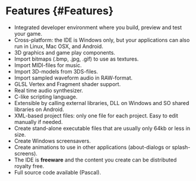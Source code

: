 # Features {#Features}

* Integrated developer environment where you build, preview and test your game.
* Cross-platform: the IDE is Windows only, but your applications can also run in Linux, Mac OSX, and Android.
* 3D graphics and game play components.
* Import bitmaps (.bmp, .jpg, .gif) to use as textures.
* Import MIDI-files for music.
* Import 3D-models from 3DS-files.
* Import sampled waveform audio in RAW-format.
* GLSL Vertex and Fragment shader support.
* Real time audio synthesizer.
* C-like scripting language.
* Extensible by calling external libraries, DLL on Windows and SO shared libraries on Android.
* XML-based project files: only one file for each project. Easy to edit manually if needed.
* Create stand-alone executable files that are usually only 64kb or less in size.
* Create Windows screensavers.
* Create animations to use in other applications (about-dialogs or splash-screens).
* The IDE is __freeware__ and the content you create can be distributed royalty free.
* Full source code available (Pascal).